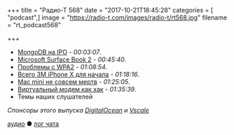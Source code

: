 +++
title = "Радио-Т 568"
date = "2017-10-21T18:45:28"
categories = [ "podcast",]
image = "https://radio-t.com/images/radio-t/rt568.jpg"
filename = "rt_podcast568"

+++

- [MongoDB на IPO](https://techcrunch.com/2017/10/19/mongodb-finishes-up-34-in-database-ipo/) - *00:03:07*.
- [Microsoft Surface Book 2](http://www.zdnet.com/article/microsofts-surface-book-2-is-what-the-next-macbook-pro-should-be-but-almost-certainly-wont/) - *00:45:40*.
- [Проблемы с WPA2](https://arstechnica.com/information-technology/2017/10/severe-flaw-in-wpa2-protocol-leaves-wi-fi-traffic-open-to-eavesdropping/) - *01:08:54*.
- [Всего 3М iPhone X для начала](http://www.businessinsider.com/apple-stock-price-iphone-x-impact-production-issues-kgi-securities-2017-10) - *01:18:16*.
- [Mac mini не совсем мертв](https://arstechnica.com/gadgets/2017/10/the-mac-mini-isnt-dead-yet-says-tim-cook/) - *01:25:05*.
- [Виртуальный модем как хак](https://techcrunch.com/2017/10/20/this-hack-turns-connects-you-to-the-internet-via-a-virtual-modem/) - *01:35:39*.
- Темы наших слушателей

*Спонсоры этого выпуска [DigitalOcean](https://www.digitalocean.com) и [Vscale](http://bit.ly/radio-t_vscale)*

[аудио](http://cdn.radio-t.com/rt_podcast568.mp3) ● [лог чата](http://chat.radio-t.com/logs/radio-t-568.html)
<audio src="http://cdn.radio-t.com/rt_podcast568.mp3" preload="none"></audio>